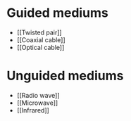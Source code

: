 # Guided mediums
- [[Twisted pair]]
- [[Coaxial cable]]
- [[Optical cable]]
# Unguided mediums
- [[Radio wave]]
- [[Microwave]]
- [[Infrared]]